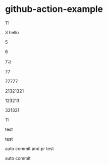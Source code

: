 # github-action-example
11

3
hello



5

6


7ㄹ


77


77777



21321321

123213


321321

11


test

test


auto commit and pr test


auto commit 
